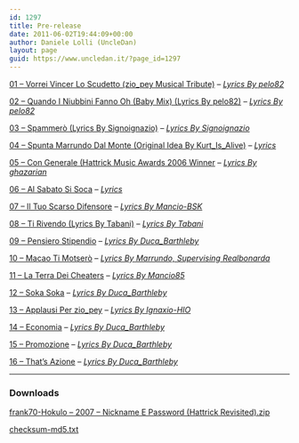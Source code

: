 ```yaml
---
id: 1297
title: Pre-release
date: 2011-06-02T19:44:09+00:00
author: Daniele Lolli (UncleDan)
layout: page
guid: https://www.uncledan.it/?page_id=1297
---
```

<a href="https://filedn.com/lAHAHtmqjaTjJxFAtUSMfN8/files/frank70/Pre-release/01%20-%20Vorrei%20Vincer%20Lo%20Scudetto%20(zio_pey%20Musical%20Tribute)%20(Lyrics%20By%20pelo82).mp3" target="_blank">01 &#8211; Vorrei Vincer Lo Scudetto (zio_pey Musical Tribute)</a> &#8211; _<a href="https://filedn.com/lAHAHtmqjaTjJxFAtUSMfN8/files/frank70/Pre-release/01 - Vorrei Vincer Lo Scudetto (zio_pey Musical Tribute) (Lyrics By pelo82).txt" target="_blank">Lyrics By pelo82</a>_

<a href="https://filedn.com/lAHAHtmqjaTjJxFAtUSMfN8/files/frank70/Pre-release/02 - Quando I Niubbini Fanno Oh (Baby Mix) (Lyrics By pelo82).mp3" target="_blank">02 &#8211; Quando I Niubbini Fanno Oh (Baby Mix) (Lyrics By pelo82)</a> &#8211; _<a href="https://filedn.com/lAHAHtmqjaTjJxFAtUSMfN8/files/frank70/Pre-release/02 - Quando I Niubbini Fanno Oh (Baby Mix) (Lyrics By pelo82).txt" target="_blank">Lyrics By pelo82</a>_

<a href="https://filedn.com/lAHAHtmqjaTjJxFAtUSMfN8/files/frank70/Pre-release/02%20-%20Quando%20I%20Niubbini%20Fanno%20Oh%20%28Baby%20Mix%29%20%28Lyrics%20By%20pelo82%29.mp3" target="_blank">03 &#8211; Spammerò (Lyrics By Signoignazio)</a> &#8211; _<a href="https://filedn.com/lAHAHtmqjaTjJxFAtUSMfN8/files/frank70/Pre-release/02%20-%20Quando%20I%20Niubbini%20Fanno%20Oh%20%28Baby%20Mix%29%20%28Lyrics%20By%20pelo82%29.txt" target="_blank">Lyrics By Signoignazio</a>_

<a href="https://filedn.com/lAHAHtmqjaTjJxFAtUSMfN8/files/frank70/Pre-release/04 - Spunta Marrundo Dal Monte (Original Idea By Kurt_Is_Alive).mp3" target="_blank">04 &#8211; Spunta Marrundo Dal Monte (Original Idea By Kurt_Is_Alive)</a> &#8211; _<a href="https://filedn.com/lAHAHtmqjaTjJxFAtUSMfN8/files/frank70/Pre-release/04 - Spunta Marrundo Dal Monte (Original Idea By Kurt_Is_Alive).txt" target="_blank">Lyrics</a>_

<a href="https://filedn.com/lAHAHtmqjaTjJxFAtUSMfN8/files/frank70/Pre-release/05 - Con Generale (Hattrick Music Awards 2006 Winner) (Lyrics By ghazarian).mp3" target="_blank">05 &#8211; Con Generale (Hattrick Music Awards 2006 Winner</a> &#8211; _<a href="https://filedn.com/lAHAHtmqjaTjJxFAtUSMfN8/files/frank70/Pre-release/05 - Con Generale (Hattrick Music Awards 2006 Winner) (Lyrics By ghazarian).txt" target="_blank">Lyrics By ghazarian</a>_

<a href="https://filedn.com/lAHAHtmqjaTjJxFAtUSMfN8/files/frank70/Pre-release/06 - Al Sabato Si Soca.mp3" target="_blank">06 &#8211; Al Sabato Si Soca</a> &#8211; _<a href="https://filedn.com/lAHAHtmqjaTjJxFAtUSMfN8/files/frank70/Pre-release/06 - Al Sabato Si Soca.html" target="_blank">Lyrics</a>_

<a href="https://filedn.com/lAHAHtmqjaTjJxFAtUSMfN8/files/frank70/Pre-release/07 - Il Tuo Scarso Difensore (Lyrics By Mancio-BSK).mp3" target="_blank">07 &#8211; Il Tuo Scarso Difensore</a> &#8211; _<a href="https://filedn.com/lAHAHtmqjaTjJxFAtUSMfN8/files/frank70/Pre-release/07 - Il Tuo Scarso Difensore (Lyrics By Mancio-BSK).html" target="_blank">Lyrics By Mancio-BSK</a>_

<a href="https://filedn.com/lAHAHtmqjaTjJxFAtUSMfN8/files/frank70/Pre-release/08 - Ti Rivendo (Lyrics By Tabani).mp3" target="_blank">08 &#8211; Ti Rivendo (Lyrics By Tabani)</a> &#8211; _<a href="https://filedn.com/lAHAHtmqjaTjJxFAtUSMfN8/files/frank70/Pre-release/08 - Ti Rivendo (Lyrics By Tabani).html" target="_blank">Lyrics By Tabani</a>_

<a href="https://filedn.com/lAHAHtmqjaTjJxFAtUSMfN8/files/frank70/Pre-release/09 - Pensiero Stipendio (Lyrics By Duca_Barthleby).mp3" target="_blank">09 &#8211; Pensiero Stipendio</a> &#8211; _<a href="https://filedn.com/lAHAHtmqjaTjJxFAtUSMfN8/files/frank70/Pre-release/09 - Pensiero Stipendio (Lyrics By Duca_Barthleby).html" target="_blank">Lyrics By Duca_Barthleby</a>_

<a href="https://filedn.com/lAHAHtmqjaTjJxFAtUSMfN8/files/frank70/Pre-release/10%20-%20Macao%20Ti%20Motser%F2%20%28Lyrics%20By%20Marrundo%2C%20Supervising%20Realbonarda%29.mp3" target="_blank">10 &#8211; Macao Ti Motserò</a> &#8211; _<a href="https://filedn.com/lAHAHtmqjaTjJxFAtUSMfN8/files/frank70/Pre-release/10%20-%20Macao%20Ti%20Motser%F2%20%28Lyrics%20By%20Marrundo%2C%20Supervising%20Realbonarda%29.html" target="_blank">Lyrics By Marrundo, Supervising Realbonarda</a>_

<a href="https://filedn.com/lAHAHtmqjaTjJxFAtUSMfN8/files/frank70/Pre-release/11 - La Terra Dei Cheaters (Lyrics By Mancio85).mp3" target="_blank">11 &#8211; La Terra Dei Cheaters</a> &#8211; _<a href="https://filedn.com/lAHAHtmqjaTjJxFAtUSMfN8/files/frank70/Pre-release/11 - La Terra Dei Cheaters (Lyrics By Mancio85).html" target="_blank">Lyrics By Mancio85</a>_

<a href="https://filedn.com/lAHAHtmqjaTjJxFAtUSMfN8/files/frank70/Pre-release/12 - Soka Soka (Lyrics By Duca_Barthleby).mp3" target="_blank">12 &#8211; Soka Soka</a> &#8211; _<a href="https://filedn.com/lAHAHtmqjaTjJxFAtUSMfN8/files/frank70/Pre-release/12 - Soka Soka (Lyrics By Duca_Barthleby).html" target="_blank">Lyrics By Duca_Barthleby</a>_

<a href="https://filedn.com/lAHAHtmqjaTjJxFAtUSMfN8/files/frank70/Pre-release/13 - Applausi Per zio_pey (Lyrics By Ignaxio-HIO).mp3" target="_blank">13 &#8211; Applausi Per zio_pey</a> &#8211; _<a href="https://filedn.com/lAHAHtmqjaTjJxFAtUSMfN8/files/frank70/Pre-release/13 - Applausi Per zio_pey (Lyrics By Ignaxio-HIO).html" target="_blank">Lyrics By Ignaxio-HIO</a>_

<a href="https://filedn.com/lAHAHtmqjaTjJxFAtUSMfN8/files/frank70/Pre-release/14 - Economia (Lyrics By Duca_Barthleby).mp3" target="_blank">14 &#8211; Economia</a> &#8211; _<a href="https://filedn.com/lAHAHtmqjaTjJxFAtUSMfN8/files/frank70/Pre-release/14 - Economia (Lyrics By Duca_Barthleby).html" target="_blank">Lyrics By Duca_Barthleby</a>_

<a href="https://filedn.com/lAHAHtmqjaTjJxFAtUSMfN8/files/frank70/Pre-release/15 - Promozione (Lyrics By Duca_Barthleby).mp3" target="_blank">15 &#8211; Promozione</a> &#8211; _<a href="https://filedn.com/lAHAHtmqjaTjJxFAtUSMfN8/files/frank70/Pre-release/15 - Promozione (Lyrics By Duca_Barthleby).txt" target="_blank">Lyrics By Duca_Barthleby</a>_

<a href="https://filedn.com/lAHAHtmqjaTjJxFAtUSMfN8/files/frank70/Pre-release/16 - That's Azione (Lyrics By Duca_Barthleby).mp3" target="_blank">16 &#8211; That&#8217;s Azione</a> &#8211; _<a href="https://filedn.com/lAHAHtmqjaTjJxFAtUSMfN8/files/frank70/Pre-release/16 - That's Azione (Lyrics By Duca_Barthleby).txt" target="_blank">Lyrics By Duca_Barthleby</a>_

* * *

### Downloads

<a href="https://filedn.com/lAHAHtmqjaTjJxFAtUSMfN8/files/frank70/Pre-release/frank70-Hokulo - 2007 - Nickname E Password (Hattrick Revisited).zip" target="_blank">frank70-Hokulo &#8211; 2007 &#8211; Nickname E Password (Hattrick Revisited).zip</a>

<a href="https://filedn.com/lAHAHtmqjaTjJxFAtUSMfN8/files/frank70/Pre-release/checksum-md5.txt" target="_blank">checksum-md5.txt</a>